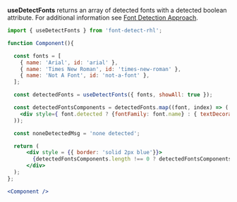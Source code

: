 <!-- # useDetectFonts -->
**useDetectFonts** returns an array of detected fonts with a detected boolean attribute. For additional information see [Font Detection Approach](#Font_Detection_Approach).
```jsx
import { useDetectFonts } from 'font-detect-rhl';

function Component(){

  const fonts = [
    { name: 'Arial', id: 'arial' },
    { name: 'Times New Roman', id: 'times-new-roman' },
    { name: 'Not A Font', id: 'not-a-font' },
  ];

  const detectedFonts = useDetectFonts({ fonts, showAll: true });

  const detectedFontsComponents = detectedFonts.map((font, index) => (
    <div style={ font.detected ? {fontFamily: font.name} : { textDecoration: 'line-through' }} key={index}>{font.name} detected: {font.detected.toString()}</div>
  ));

  const noneDetectedMsg = 'none detected';

  return (
      <div style = {{ border: 'solid 2px blue'}}>
        {detectedFontsComponents.length !== 0 ? detectedFontsComponents : noneDetectedMsg}
      </div>
  );
};

<Component />
```

